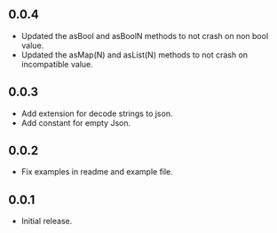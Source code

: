 ## 0.0.4

- Updated the asBool and asBoolN methods to not crash on non bool value.
- Updated the asMap(N) and asList(N) methods to not crash on incompatible value.

## 0.0.3

- Add extension for decode strings to json.
- Add constant for empty Json.

## 0.0.2

- Fix examples in readme and example file.

## 0.0.1

- Initial release.
